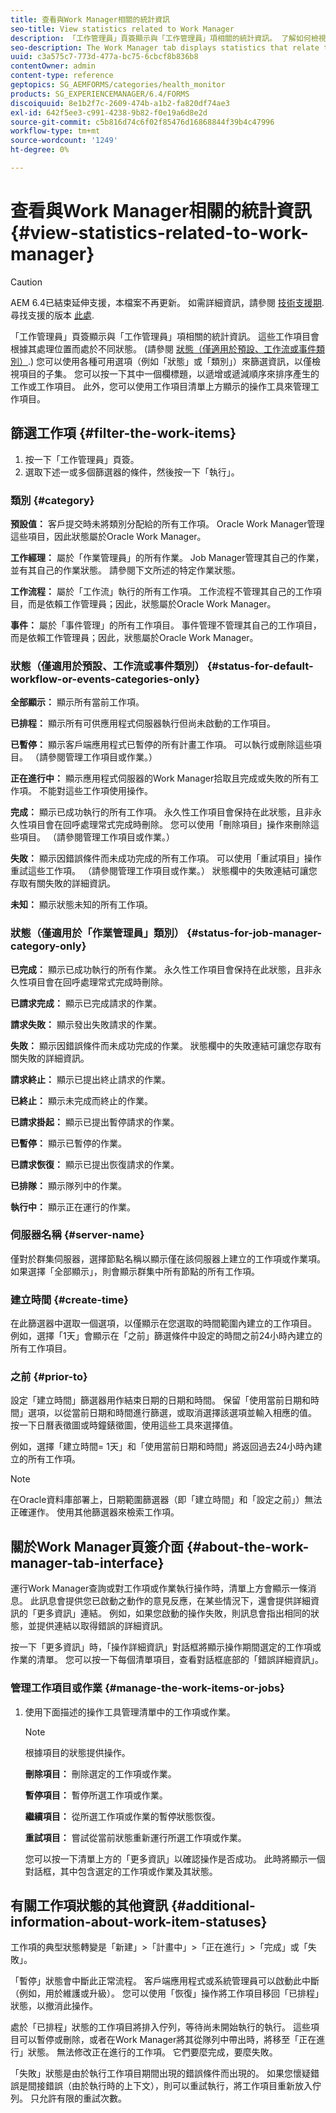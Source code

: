 ```yaml
---
title: 查看與Work Manager相關的統計資訊
seo-title: View statistics related to Work Manager
description: 「工作管理員」頁簽顯示與「工作管理員」項相關的統計資訊。 了解如何檢視和篩選工作項目。
seo-description: The Work Manager tab displays statistics that relate to Work Manager items. Learn how you can view and filter the work items.
uuid: c3a575c7-773d-477a-bc75-6cbcf8b836b8
contentOwner: admin
content-type: reference
geptopics: SG_AEMFORMS/categories/health_monitor
products: SG_EXPERIENCEMANAGER/6.4/FORMS
discoiquuid: 8e1b2f7c-2609-474b-a1b2-fa820df74ae3
exl-id: 642f5ee3-c991-4238-9b82-f0e19a6d8e2d
source-git-commit: c5b816d74c6f02f85476d16868844f39b4c47996
workflow-type: tm+mt
source-wordcount: '1249'
ht-degree: 0%

---
```


# 查看與Work Manager相關的統計資訊 {#view-statistics-related-to-work-manager}

>[!CAUTION]
>
>AEM 6.4已結束延伸支援，本檔案不再更新。 如需詳細資訊，請參閱 [技術支援期](https://helpx.adobe.com//tw/support/programs/eol-matrix.html). 尋找支援的版本 [此處](https://experienceleague.adobe.com/docs/).

「工作管理員」頁簽顯示與「工作管理員」項相關的統計資訊。 這些工作項目會根據其處理位置而處於不同狀態。 (請參閱 [狀態（僅適用於預設、工作流或事件類別）](view-statistics-related-manager.md#status-for-default-workflow-or-events-categories-only).) 您可以使用各種可用選項（例如「狀態」或「類別」）來篩選資訊，以僅檢視項目的子集。 您可以按一下其中一個欄標題，以遞增或遞減順序來排序產生的工作或工作項目。 此外，您可以使用工作項目清單上方顯示的操作工具來管理工作項目。

## 篩選工作項 {#filter-the-work-items}

1. 按一下「工作管理員」頁簽。
1. 選取下述一或多個篩選器的條件，然後按一下「執行」。

### 類別 {#category}

**預設值：** 客戶提交時未將類別分配給的所有工作項。 Oracle Work Manager管理這些項目，因此狀態屬於Oracle Work Manager。

**工作經理：** 屬於「作業管理員」的所有作業。 Job Manager管理其自己的作業，並有其自己的作業狀態。 請參閱下文所述的特定作業狀態。

**工作流程：** 屬於「工作流」執行的所有工作項。 工作流程不管理其自己的工作項目，而是依賴工作管理員；因此，狀態屬於Oracle Work Manager。

**事件：** 屬於「事件管理」的所有工作項目。 事件管理不管理其自己的工作項目，而是依賴工作管理員；因此，狀態屬於Oracle Work Manager。

### 狀態（僅適用於預設、工作流或事件類別） {#status-for-default-workflow-or-events-categories-only}

**全部顯示：** 顯示所有當前工作項。

**已排程：** 顯示所有可供應用程式伺服器執行但尚未啟動的工作項目。

**已暫停：** 顯示客戶端應用程式已暫停的所有計畫工作項。 可以執行或刪除這些項目。 （請參閱管理工作項目或作業。）

**正在進行中：** 顯示應用程式伺服器的Work Manager拾取且完成或失敗的所有工作項。 不能對這些工作項使用操作。

**完成：** 顯示已成功執行的所有工作項。 永久性工作項目會保持在此狀態，且非永久性項目會在回呼處理常式完成時刪除。 您可以使用「刪除項目」操作來刪除這些項目。 （請參閱管理工作項目或作業。）

**失敗：** 顯示因錯誤條件而未成功完成的所有工作項。 可以使用「重試項目」操作重試這些工作項。 （請參閱管理工作項目或作業。） 狀態欄中的失敗連結可讓您存取有關失敗的詳細資訊。

**未知：** 顯示狀態未知的所有工作項。

### 狀態（僅適用於「作業管理員」類別） {#status-for-job-manager-category-only}

**已完成：** 顯示已成功執行的所有作業。 永久性工作項目會保持在此狀態，且非永久性項目會在回呼處理常式完成時刪除。

**已請求完成：** 顯示已完成請求的作業。

**請求失敗：** 顯示發出失敗請求的作業。

**失敗：** 顯示因錯誤條件而未成功完成的作業。 狀態欄中的失敗連結可讓您存取有關失敗的詳細資訊。

**請求終止：** 顯示已提出終止請求的作業。

**已終止：** 顯示未完成而終止的作業。

**已請求掛起：** 顯示已提出暫停請求的作業。

**已暫停：** 顯示已暫停的作業。

**已請求恢復：** 顯示已提出恢復請求的作業。

**已排隊：** 顯示隊列中的作業。

**執行中：** 顯示正在運行的作業。

### 伺服器名稱 {#server-name}

僅對於群集伺服器，選擇節點名稱以顯示僅在該伺服器上建立的工作項或作業項。 如果選擇「全部顯示」，則會顯示群集中所有節點的所有工作項。

### 建立時間 {#create-time}

在此篩選器中選取一個選項，以僅顯示在您選取的時間範圍內建立的工作項目。 例如，選擇「1天」會顯示在「之前」篩選條件中設定的時間之前24小時內建立的所有工作項目。

### 之前 {#prior-to}

設定「建立時間」篩選器用作結束日期的日期和時間。 保留「使用當前日期和時間」選項，以從當前日期和時間進行篩選，或取消選擇該選項並輸入相應的值。 按一下日曆表徵圖或時鐘錶徵圖，使用這些工具來選擇值。

例如，選擇「建立時間= 1天」和「使用當前日期和時間」將返回過去24小時內建立的所有工作項。

>[!NOTE]
>
>在Oracle資料庫部署上，日期範圍篩選器（即「建立時間」和「設定之前」）無法正確運作。 使用其他篩選器來檢索工作項。

## 關於Work Manager頁簽介面 {#about-the-work-manager-tab-interface}

運行Work Manager查詢或對工作項或作業執行操作時，清單上方會顯示一條消息。 此訊息會提供您已啟動之動作的意見反應，在某些情況下，還會提供詳細資訊的「更多資訊」連結。 例如，如果您啟動的操作失敗，則訊息會指出相同的狀態，並提供連結以取得錯誤的詳細資訊。

按一下「更多資訊」時，「操作詳細資訊」對話框將顯示操作期間選定的工作項或作業的清單。 您可以按一下每個清單項目，查看對話框底部的「錯誤詳細資訊」。

### 管理工作項目或作業 {#manage-the-work-items-or-jobs}

1. 使用下面描述的操作工具管理清單中的工作項或作業。

   >[!NOTE]
   >
   >根據項目的狀態提供操作。

   **刪除項目：** 刪除選定的工作項或作業。

   **暫停項目：** 暫停所選工作項或作業。

   **繼續項目：** 從所選工作項或作業的暫停狀態恢復。

   **重試項目：** 嘗試從當前狀態重新運行所選工作項或作業。

   您可以按一下清單上方的「更多資訊」以確認操作是否成功。 此時將顯示一個對話框，其中包含選定的工作項或作業及其狀態。

## 有關工作項狀態的其他資訊 {#additional-information-about-work-item-statuses}

工作項的典型狀態轉變是「新建」>「計畫中」>「正在進行」>「完成」或「失敗」。

「暫停」狀態會中斷此正常流程。 客戶端應用程式或系統管理員可以啟動此中斷（例如，用於維護或升級）。 您可以使用「恢復」操作將工作項目移回「已排程」狀態，以撤消此操作。

處於「已排程」狀態的工作項目將排入佇列，等待尚未開始執行的執行。 這些項目可以暫停或刪除，或者在Work Manager將其從隊列中帶出時，將移至「正在進行」狀態。 無法修改正在進行的工作項。 它們要麼完成，要麼失敗。

「失敗」狀態是由於執行工作項目期間出現的錯誤條件而出現的。 如果您懷疑錯誤是間接錯誤（由於執行時的上下文），則可以重試執行，將工作項目重新放入佇列。 只允許有限的重試次數。
